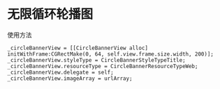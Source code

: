 # 无限循环轮播图
使用方法

	_circleBannerView = [[CircleBannerView alloc] initWithFrame:CGRectMake(0, 64, self.view.frame.size.width, 200)];
    _circleBannerView.styleType = CircleBannerStyleTypeTitle;
    _circleBannerView.resourceType = CircleBannerResourceTypeWeb;
    _circleBannerView.delegate = self;
    _circleBannerView.imageArray = urlArray;

